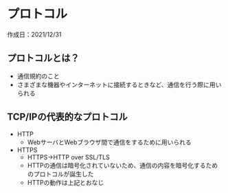 # プロトコル
作成日：2021/12/31


## プロトコルとは？
- 通信規約のこと
- さまざまな機器やインターネットに接続するときなど、通信を行う際に用いられる

## TCP/IPの代表的なプロトコル
- HTTP
  - WebサーバとWebブラウザ間で通信をするために用いられる
- HTTPS
  - HTTPS→HTTP over SSL/TLS
  - HTTPの通信は暗号化されていないため、通信の内容を暗号化するためのプロトコルが誕生した
  - HTTPの動作は上記とおなじ
